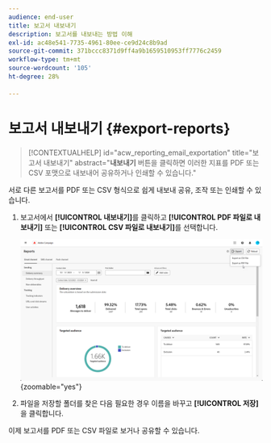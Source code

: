 ```yaml
---
audience: end-user
title: 보고서 내보내기
description: 보고서를 내보내는 방법 이해
exl-id: ac48e541-7735-4961-80ee-ce9d24c8b9ad
source-git-commit: 371bccc8371d9ff4a9b1659510953ff7776c2459
workflow-type: tm+mt
source-wordcount: '105'
ht-degree: 28%

---
```


# 보고서 내보내기 {#export-reports}

>[!CONTEXTUALHELP]
>id="acw_reporting_email_exportation"
>title="보고서 내보내기"
>abstract="**내보내기** 버튼을 클릭하면 이러한 지표를 PDF 또는 CSV 포맷으로 내보내어 공유하거나 인쇄할 수 있습니다."

서로 다른 보고서를 PDF 또는 CSV 형식으로 쉽게 내보내 공유, 조작 또는 인쇄할 수 있습니다.

1. 보고서에서 **[!UICONTROL 내보내기]**&#x200B;를 클릭하고 **[!UICONTROL PDF 파일로 내보내기]** 또는 **[!UICONTROL CSV 파일로 내보내기]**&#x200B;를 선택합니다.

   ![](assets/global_report_export.png){zoomable="yes"}

1. 파일을 저장할 폴더를 찾은 다음 필요한 경우 이름을 바꾸고 **[!UICONTROL 저장]**&#x200B;을 클릭합니다.

이제 보고서를 PDF 또는 CSV 파일로 보거나 공유할 수 있습니다.
